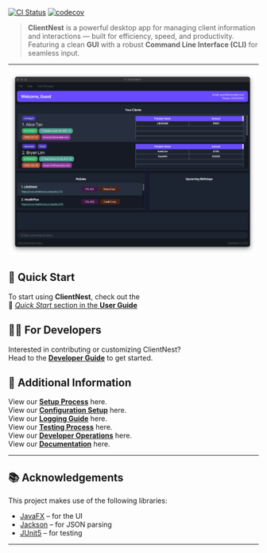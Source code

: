 [![CI Status](https://github.com/AY2425S2-CS2103-F10-2/tp/workflows/Java%20CI/badge.svg)](https://github.com/AY2425S2-CS2103-F10-2/tp/actions)
[![codecov](https://codecov.io/gh/AY2425S2-CS2103-F10-2/tp/branch/master/graph/badge.svg)](https://codecov.io/gh/AY2425S2-CS2103-F10-2/tp)

> **ClientNest** is a powerful desktop app for managing client information and interactions — built for efficiency, speed, and productivity.  
> Featuring a clean **GUI** with a robust **Command Line Interface (CLI)** for seamless input.

---

<img src="images/Ui.png" alt="ClientNest UI" width="500" />

## 🚀 Quick Start

To start using **ClientNest**, check out the  
📘 [_Quick Start_ section in the **User Guide**](UserGuide.html#quick-start)

## 👨‍💻 For Developers

Interested in contributing or customizing ClientNest?  
Head to the [**Developer Guide**](DeveloperGuide.html) to get started.

## 🤖 Additional Information

View our [**Setup Process**](SettingUp.html) here.  
View our [**Configuration Setup**](Configuration.html) here.  
View our [**Logging Guide**](Logging.html) here.  
View our [**Testing Process**](Testing.html) here.  
View our [**Developer Operations**](DevOps.html) here.  
View our [**Documentation**](Documentation.html) here.

---

## 📚 Acknowledgements

This project makes use of the following libraries:

- [JavaFX](https://openjfx.io/) – for the UI
- [Jackson](https://github.com/FasterXML/jackson) – for JSON parsing
- [JUnit5](https://github.com/junit-team/junit5) – for testing

---
